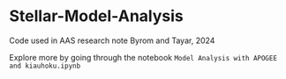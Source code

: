 # Stellar-Model-Analysis
Code used in AAS research note Byrom and Tayar, 2024

Explore more by going through the notebook `Model Analysis with APOGEE and kiauhoku.ipynb`
